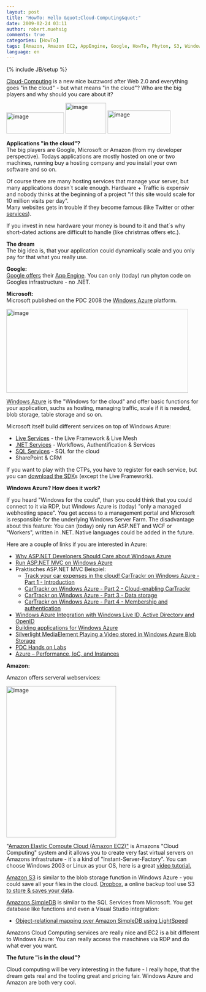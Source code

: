 ```yaml
---
layout: post
title: "HowTo: Hello &quot;Cloud-Computing&quot;"
date: 2009-02-24 03:11
author: robert.muehsig
comments: true
categories: [HowTo]
tags: [Amazon, Amazon EC2, AppEngine, Google, HowTo, Phyton, S3, Windows Azure]
language: en
---
```

{% include JB/setup %}
<p><a href="http://de.wikipedia.org/wiki/Cloud_Computing">Cloud-Computing</a> is a new nice buzzword after Web 2.0 and everything goes &quot;in the cloud&quot; - but what means &quot;in the cloud&quot;? Who are the big players and why should you care about it?</p>
<p><a href="{{BASE_PATH}}/assets/wp-images-en/image51.png"><img style="border-top-width: 0px; border-left-width: 0px; border-bottom-width: 0px; border-right-width: 0px" height="55" alt="image" src="{{BASE_PATH}}/assets/wp-images-en/image-thumb57.png" width="150" border="0" /></a>&#160;<a href="{{BASE_PATH}}/assets/wp-images-en/image52.png"><img style="border-top-width: 0px; border-left-width: 0px; border-bottom-width: 0px; border-right-width: 0px" height="80" alt="image" src="{{BASE_PATH}}/assets/wp-images-en/image-thumb58.png" width="106" border="0" /></a> <a href="{{BASE_PATH}}/assets/wp-images-en/image53.png"><img style="border-top-width: 0px; border-left-width: 0px; border-bottom-width: 0px; border-right-width: 0px" height="60" alt="image" src="{{BASE_PATH}}/assets/wp-images-en/image-thumb59.png" width="164" border="0" /></a> </p> 


  <p><strong>Applications &quot;in the cloud&quot;?      <br /></strong>The big players are Google, Microsoft or Amazon (from my developer perspective). Todays applications are mostly hosted on one or two machines, running buy a hosting company and you install your own software and so on.</p>
<p>Of course there are many hosting services that manage your server, but many applications doesn&#180;t scale enough. Hardware + Traffic is expensiv and nobody thinks at the beginning of a project &quot;if this site would scale for 10 million visits per day&quot;.    <br />Many websites gets in trouble if they become famous (like Twitter or other <a href="http://highscalability.com/">services</a>). </p>
<p>If you invest in new hardware your money is bound to it and that&#180;s why short-dated actions are difficult to handle (like christmas offers etc.). </p>
<p><strong>The dream</strong>     <br />The big idea is, that your application could dynamically scale and you only pay for that what you really use.</p>
<p><strong>Google:      <br /></strong><a href="http://code.google.com/intl/de-DE/appengine/docs/whatisgoogleappengine.html">Google offers</a> their <a href="http://de.wikipedia.org/wiki/App_Engine">App Engine</a>. You can only (today) run phyton code on Googles infrastructure - no .NET.</p>
<p><strong>Microsoft:      <br /></strong>Microsoft published on the PDC 2008 the <a href="http://azure.com">Windows Azure</a> platform.</p>
<p><a href="{{BASE_PATH}}/assets/wp-images-en/image54.png"><img style="border-top-width: 0px; border-left-width: 0px; border-bottom-width: 0px; border-right-width: 0px" height="219" alt="image" src="{{BASE_PATH}}/assets/wp-images-en/image-thumb60.png" width="474" border="0" /></a> </p>
<p><a href="http://www.microsoft.com/azure/windowsazure.mspx">Windows Azure</a> is the &quot;Windows for the cloud&quot; and offer basic functions for your application, suchs as hosting, managing traffic, scale if it is needed, blob storage, table storage and so on.</p>
<p>Microsoft itself build different services on top of Windows Azure:</p>  <ul>   <li><a href="http://dev.live.com/">Live Services</a> - the Live Framework &amp; Live Mesh </li>    <li><a href="http://www.microsoft.com/azure/netservices.mspx">.NET Services</a> - Workflows, Authentification &amp; Services </li>    <li><a href="http://www.microsoft.com/azure/sql.mspx">SQL Services</a> - SQL for the cloud </li>    <li>SharePoint &amp; CRM </li> </ul>  <p>If you want to play with the CTPs, you have to register for each service, but you can <a href="http://www.microsoft.com/azure/sdk.mspx">download the SDK</a>s (except the Live Framework).</p>
<p><strong>Windows Azure? How does it work?</strong></p>
<p>If you heard &quot;Windows for the could&quot;, than you could think that you could connect to it via RDP, but Windows Azure is (today) &quot;only a managed webhosting space&quot;. You get access to a management portal and Microsoft is responsible for the underlying Windows Server Farm. The disadvantage about this feature: You can (today) only run ASP.NET and WCF or &quot;Workers&quot;, written in .NET. Native languages could be added in the future. </p>
<p>Here are a couple of links if you are interested in Azure:</p>  <ul>   <li><a href="http://stephenwalther.com/blog/archive/2009/01/11/why-asp.net-developers-should-care-about-windows-azure.aspx">Why ASP.NET Developers Should Care about Windows Azure</a> </li>    <li><a href="http://www.aaronlerch.com/blog/2008/11/01/run-aspnet-mvc-on-windows-azure/">Run ASP.NET MVC on Windows Azure</a> </li>    <li>Praktisches ASP.NET MVC Beispiel:      <ul>       <li><a href="http://blog.maartenballiauw.be/post/2008/12/15/Track-your-car-expenses-in-the-cloud%21-CarTrackr-on-Windows-Azure-Part-1-Introduction.aspx">Track your car expenses in the cloud! CarTrackr on Windows Azure - Part 1 - Introduction</a> </li>        <li><a href="http://blog.maartenballiauw.be/post/2008/12/16/CarTrackr-on-Windows-Azure-Part-2-Cloud-enabling-CarTrackr.aspx">CarTrackr on Windows Azure - Part 2 - Cloud-enabling CarTrackr</a> </li>        <li><a href="http://blog.maartenballiauw.be/post/2008/12/17/CarTrackr-on-Windows-Azure-Part-3-Data-storage.aspx">CarTrackr on Windows Azure - Part 3 - Data storage</a> </li>        <li><a href="http://blog.maartenballiauw.be/post/2008/12/18/CarTrackr-on-Windows-Azure-Part-4-Membership-and-authentication.aspx">CarTrackr on Windows Azure - Part 4 - Membership and authentication</a> </li>     </ul>   </li>    <li><a href="http://dev.live.com/blogs/devlive/archive/2008/11/12/432.aspx">Windows Azure Integration with Windows Live ID, Active Directory and OpenID</a> </li>    <li><a href="http://dotnetslackers.com/articles/aspnet/Building-applications-for-Windows-Azure.aspx">Building applications for Windows Azure</a> </li>    <li><a href="http://blogs.msdn.com/jnak/archive/2008/11/05/silverlight-mediaelement-playing-a-video-stored-in-windows-azure-blob-storage.aspx">Silverlight MediaElement Playing a Video stored in Windows Azure Blob Storage</a> </li>    <li><a href="http://blogs.msdn.com/jnak/archive/2008/10/29/pdc-hands-on-labs.aspx">PDC Hands on Labs</a> </li>    <li><a href="http://www.ytechie.com/2009/02/azure-performance-ioc-and-instances.html">Azure &#8211; Performance, IoC, and Instances</a></li> </ul>  <p><strong>Amazon:</strong></p>
<p>Amazon offers serveral webservices:</p>
<p><a href="{{BASE_PATH}}/assets/wp-images-en/image55.png"><img style="border-top-width: 0px; border-left-width: 0px; border-bottom-width: 0px; border-right-width: 0px" height="395" alt="image" src="{{BASE_PATH}}/assets/wp-images-en/image-thumb63.png" width="286" border="0" /></a> </p>
<p>&quot;<a href="http://aws.amazon.com/ec2/">Amazon Elastic Compute Cloud (Amazon EC2)&quot;</a> is Amazons &quot;Cloud Computing&quot; system and it allows you to create very fast virtual servers on Amazons infrastruture - it&#180;s a kind of &quot;Instant-Server-Factory&quot;. You can choose Windows 2003 or Linux as your OS, here is a great <a href="http://johnsheehan-screencasts.s3.amazonaws.com/windows-ec2.htm">video tutorial.</a>&#160;</p>
<p><a href="http://aws.amazon.com/s3/">Amazon S3</a> is similar to the blob storage function in Windows Azure - you could save all your files in the cloud. <a href="http://www.getdropbox.com/">Dropbox</a>, a online backup tool use S3 <a href="http://rickywong.com/2008/09/20/dropbox-another-storage-service-in-the-cloud/">to store &amp; saves your data</a>.</p>
<p><a href="http://aws.amazon.com/simpledb/">Amazons SimpleDB</a> is similar to the SQL Services from Microsoft. You get database like functions and even a Visual Studio integration:</p>  <ul>   <li><a href="http://www.mindscape.co.nz/blog/index.php/2009/01/13/object-relational-mapping-over-amazon-simpledb-using-lightspeed/">Object-relational mapping over Amazon SimpleDB using LightSpeed</a> </li> </ul>  <p>Amazons Cloud Computing services are really nice and EC2 is a bit different to Windows Azure: You can really access the maschines via RDP and do what ever you want.</p>
<p><strong>The future &quot;is in the cloud&quot;?</strong></p>
<p>Cloud computing will be very interesting in the future - I really hope, that the dream gets real and the tooling great and pricing fair. Windows Azure and Amazon are both very cool.</p>
